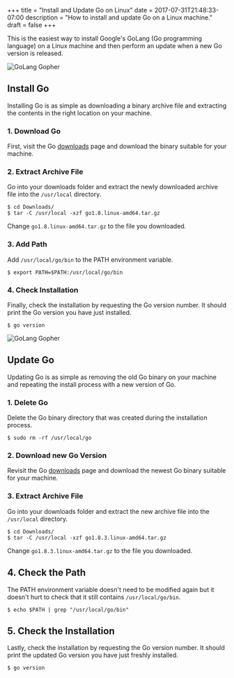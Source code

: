 +++
title = "Install and Update Go on Linux"
date = 2017-07-31T21:48:33-07:00
description = "How to install and update Go on a Linux machine."
draft = false
+++

This is the easiest way to install Google's GoLang (Go programming language) on a Linux machine and then perform an update when a new Go version is released.

![GoLang Gopher](/images/blog/golang-gopher-aviator.png)

## Install Go
Installing Go is as simple as downloading a binary archive file and extracting the contents in the right location on your machine.

### 1. Download Go
First, visit the Go [downloads](https://golang.org/dl/) page and download the binary suitable for your machine.

### 2. Extract Archive File
Go into your downloads folder and extract the newly downloaded archive file into the `/usr/local` directory.

```console
$ cd Downloads/
$ tar -C /usr/local -xzf go1.8.linux-amd64.tar.gz
```

Change `go1.8.linux-amd64.tar.gz` to the file you downloaded.

### 3. Add Path
Add `/usr/local/go/bin` to the PATH environment variable.

```console
$ export PATH=$PATH:/usr/local/go/bin
```

### 4. Check Installation
Finally, check the installation by requesting the Go version number. It should print the Go version you have just installed.

```console
$ go version
```

![GoLang Gopher](/images/blog/golang-gopher-dance.png)

## Update Go
Updating Go is as simple as removing the old Go binary on your machine and repeating the install process with a new version of Go.

### 1. Delete Go
Delete the Go binary directory that was created during the installation process.

```console
$ sudo rm -rf /usr/local/go
```

### 2. Download new Go Version
Revisit the Go [downloads](https://golang.org/dl/) page and download the newest Go binary suitable for your machine.

### 3. Extract Archive File
Go into your downloads folder and extract the new archive file into the `/usr/local` directory.

```console
$ cd Downloads/
$ tar -C /usr/local -xzf go1.8.3.linux-amd64.tar.gz
```

Change `go1.8.3.linux-amd64.tar.gz` to the file you downloaded.

## 4. Check the Path
The PATH environment variable doesn't need to be modified again but it doesn't hurt to check that it still contains `/usr/local/go/bin`.

```console
$ echo $PATH | grep "/usr/local/go/bin"
```

## 5. Check the Installation
Lastly, check the installation by requesting the Go version number. It should print the updated Go version you have just freshly installed.

```console
$ go version
```
